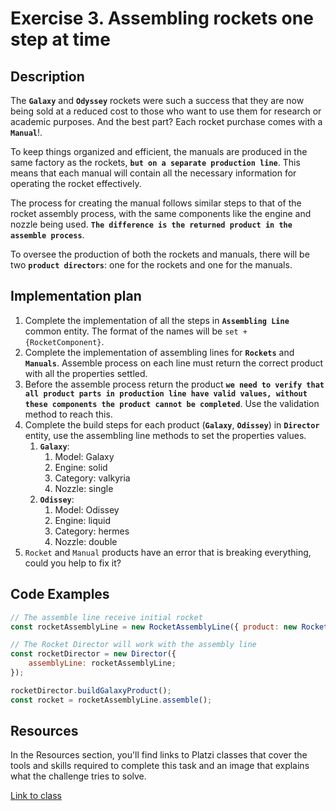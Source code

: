 # Exercise 3. Assembling rockets one step at time

## Description

The **`Galaxy`** and **`Odyssey`** rockets were such a success that they are now being sold at a reduced cost to those who want to use them for research or academic purposes. And the best part? Each rocket purchase comes with a **`Manual`**!.

To keep things organized and efficient, the manuals are produced in the same factory as the rockets, **`but on a separate production line`**. This means that each manual will contain all the necessary information for operating the rocket effectively.

The process for creating the manual follows similar steps to that of the rocket assembly process, with the same components like the engine and nozzle being used. **`The difference is the returned product in the assemble process`**.

To oversee the production of both the rockets and manuals, there will be two **`product directors`**: one for the rockets and one for the manuals.

## Implementation plan

1. Complete the implementation of all the steps in **`Assembling Line`** common entity. The format of the names will be `set + {RocketComponent}`.
2. Complete the implementation of assembling lines for **`Rockets`** and **`Manuals`**. Assemble process on each line must return the correct product with all the properties settled.
3. Before the assemble process return the product **`we need to verify that all product parts in production line have valid values, without these components the product cannot be completed`**. Use the validation method to reach this.
4. Complete the build steps for each product (**`Galaxy`**, **`Odissey`**) in **`Director`** entity, use the assembling line methods to set the properties values.
   1. **`Galaxy`**:
      1. Model: Galaxy
      2. Engine: solid
      3. Category: valkyria
      4. Nozzle: single
   2. **`Odissey`**:
      1. Model: Odissey
      2. Engine: liquid
      3. Category: hermes
      4. Nozzle: double
5. `Rocket` and `Manual` products have an error that is breaking everything, could you help to fix it?

## Code Examples

```js
// The assemble line receive initial rocket
const rocketAssemblyLine = new RocketAssemblyLine({ product: new Rocket() })

// The Rocket Director will work with the assembly line
const rocketDirector = new Director({
	assemblyLine: rocketAssemblyLine;
});

rocketDirector.buildGalaxyProduct();
const rocket = rocketAssemblyLine.assemble();
```

## Resources

In the Resources section, you'll find links to Platzi classes that cover the tools and skills required to complete this task and an image that explains what the challenge tries to solve.

[Link to class](https://platzi.com/clases/6933-patrones-diseno-creacionales/60878-implementacion-de-builder-en-js/)

